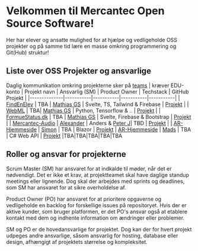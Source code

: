# Velkommen til Mercantec Open Source Software!

Her har elever og ansatte mulighed for at hjælpe og vedligeholde OSS projekter og på samme tid lære en masse omkring programmering og Git(Hub) struktur!

## Liste over OSS Projekter og ansvarlige 
Daglig kommunikation omkring projekterne sker på [teams](https://teams.microsoft.com/l/team/19%3AEJV49YNiFFks6YwlXfOPgd9J9gpFg4oCxvrhyr7oIH81%40thread.tacv2/conversations?groupId=281a88d6-c976-436b-8758-ef8f649dfd07&tenantId=17aab4ce-4b26-487e-9bea-1e2a70348bf0) | kræver EDU-konto
| Projekt navn | Ansvarlig (SM) | Product Owner | Techstack | GitHub Projekt |
|--------------|-----------|-----------|-----------|-----------|
| [FindEnElev](https://github.com/Mercantec-OSS/FindEnElev) | TBA | [Mathias GS](https://github.com/Mercantec-MAGS) | Svelte, TS, Tailwind & Firebase | [Projekt](https://github.com/orgs/Mercantec-OSS/projects/1/views/1) |
| [WebML](https://github.com/Mercantec-OSS/WebML) | TBA| [Mathias GS](https://github.com/Mercantec-MAGS) | Python, Tensorflow & .. | [Projekt](https://github.com/orgs/Mercantec-OSS/projects/2/views/1) |
| [FormueStatus.dk](https://github.com/Mercantec-OSS/Formuestatus) | TBA | [Mathias GS](https://github.com/Mercantec-MAGS) | Svelte, Firebase & Bootstrap | [Projekt](https://github.com/orgs/Mercantec-OSS/projects/3/views/1) |
| [Mercantec-Audio](https://github.com/Mercantec-OSS/Audio) | [Alexander](https://github.com/Alexandertp) | Anders & [Peter J](https://github.com/pejopejo)| TBD | [Projekt](https://github.com/orgs/Mercantec-OSS/projects/4) |
| [AR-Hjemmeside](https://github.com/Mercantec-OSS/AR-Hjemmeside) | [Simon](https://github.com/Chulmoo) | TBA | Blazor | [Projekt](https://github.com/orgs/Mercantec-OSS/projects/6)
| [AR-Hjemmeside](https://github.com/Mercantec-OSS/quiz) | [Mads](https://github.com/orgs/Mercantec-OSS/people/xXTGSXVII) | TBA | C# Web API | [Projekt](https://github.com/orgs/Mercantec-OSS/projects/9)
|TBA|TBA|TBA|TBA|TBA


## Roller og ansvar for projekterne
Scrum Master (SM) har ansvaret for at indkalde til møder, når det er nødvendigt. Det er ikke et krav, at projektteamet skal have daglige standup meetings eller lignende. Dog skal der arbejdes med sprints og deadlines, som SM har ansvaret for at sikre overholdelse af.

Product Owner (PO) har ansvaret for at prioritere opgaverne og vedligeholde en backlog for forskellige issues på repositoryet. Hvis der er aktive kunder, som bruger platformen, er det PO's ansvar også at etablere kontakt med dem og indhente information om ændringer eller problemer.

SM og PO er de hovedansvarlige for projektet. Dog kan der for hvert projekt udpeges andre ansvarlige, såsom ansvarlig for hosting, database eller design, afhængigt af projektets størrelse og kompleksitet.
